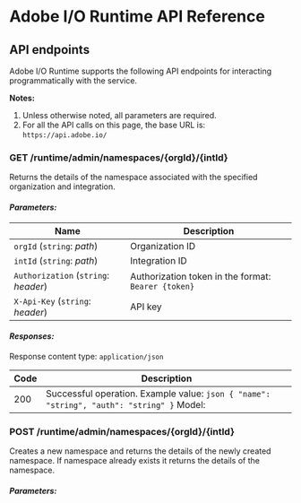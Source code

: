 # Adobe I/O Runtime API Reference

## API endpoints

Adobe I/O Runtime supports the following API endpoints for interacting programmatically with the service. 

**Notes:**
1. Unless otherwise noted, all parameters are required. 
2. For all the API calls on this page, the base URL is:  
`https://api.adobe.io/`

### GET /runtime/admin/namespaces/{orgId}/{intId}
Returns the details of the namespace associated with the specified organization and integration.

#### _Parameters:_

| Name                       | Description                                                             |
|----------------------------|-------------------------------------------------------------------------|
| `orgId` (`string`: _path_)  | Organization ID                                                        |
| `intId` (`string`: _path_)  | Integration ID                                                         |
| `Authorization` (`string`: _header_) | Authorization token in the format: `Bearer {token}`               |
| `X-Api-Key` (`string`: _header_)   | API key                                                                |

#### _Responses:_
Response content type: `application/json`

| Code | Description                                                                                |
|------|--------------------------------------------------------------------------------------------|
| 200  | Successful operation. Example value:  `json { "name": "string", "auth": "string" }` Model:|

### POST /runtime/admin/namespaces/{orgId}/{intId}

Creates a new namespace and returns the details of the newly created namespace. If namespace already exists it returns the details of the namespace.

#### _Parameters:_

